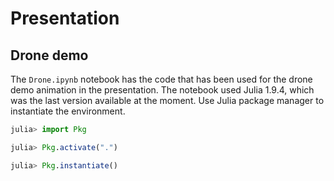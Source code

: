 # Presentation

## Drone demo

The `Drone.ipynb` notebook has the code that has been used for the drone demo animation in the presentation. The notebook used Julia 1.9.4, which was the last version available at the moment. Use Julia package manager to instantiate the environment.

```julia
julia> import Pkg

julia> Pkg.activate(".")

julia> Pkg.instantiate()
```
